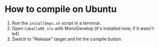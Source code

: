 # How to compile on Ubuntu

1. Run the `installDeps.sh` script in a terminal.
2. Open `CaballaRE.sln` with MonoDevelop (it's installed now, if it wasn't b4)
3. Switch to "Release" target and hit the compile button
